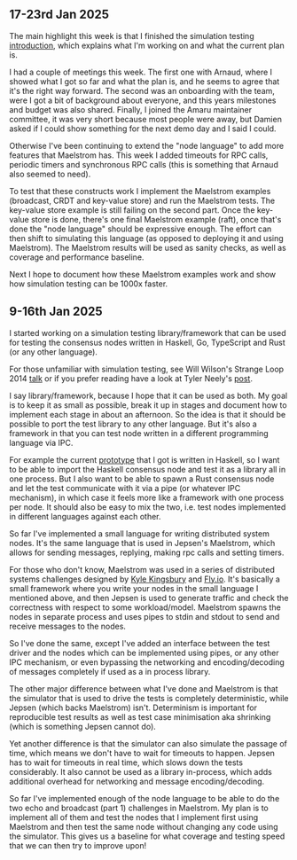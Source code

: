 ## 17-23rd Jan 2025

The main highlight this week is that I finished the simulation testing
[introduction](https://github.com/pragma-org/simulation-testing/blob/main/blog/src/00-introduction.md),
which explains what I'm working on and what the current plan is.

I had a couple of meetings this week. The first one with Arnaud, where I showed
what I got so far and what the plan is, and he seems to agree that it's the
right way forward. The second was an onboarding with the team, were I got a bit
of background about everyone, and this years milestones and budget was also
shared. Finally, I joined the Amaru maintainer committee, it was very short
because most people were away, but Damien asked if I could show something for
the next demo day and I said I could.

Otherwise I've been continuing to extend the "node language" to add more
features that Maelstrom has. This week I added timeouts for RPC calls, periodic
timers and synchronous RPC calls (this is something that Arnaud also seemed to
need). 

To test that these constructs work I implement the Maelstrom examples
(broadcast, CRDT and key-value store) and run the Maelstrom tests. The
key-value store example is still failing on the second part. Once the key-value
store is done, there's one final Maelstrom example (raft), once that's done the
"node language" should be expressive enough. The effort can then shift to
simulating this language (as opposed to deploying it and using Maelstrom). The
Maelstrom results will be used as sanity checks, as well as coverage and
performance baseline.

Next I hope to document how these Maelstrom examples work and show how
simulation testing can be 1000x faster.

## 9-16th Jan 2025

I started working on a simulation testing library/framework that can be used
for testing the consensus nodes written in Haskell, Go, TypeScript and Rust (or
any other language).

For those unfamiliar with simulation testing, see Will Wilson's Strange Loop
2014 [talk](https://www.youtube.com/watch?v=4fFDFbi3toc) or if you prefer
reading have a look at Tyler Neely's [post](https://sled.rs/simulation.html).

I say library/framework, because I hope that it can be used as both. My goal is
to keep it as small as possible, break it up in stages and document how to
implement each stage in about an afternoon. So the idea is that it should be
possible to port the test library to any other language. But it's also a
framework in that you can test node written in a different programming language
via IPC. 

For example the current
[prototype](https://github.com/pragma-org/simulation-testing/moskstraumen/)
that I got is written in Haskell, so I want to be able to import the Haskell
consensus node and test it as a library all in one process. But I also want to
be able to spawn a Rust consensus node and let the test communicate with it via
a pipe (or whatever IPC mechanism), in which case it feels more like a
framework with one process per node. It should also be easy to mix the two,
i.e. test nodes implemented in different languages against each other.

So far I've implemented a small language for writing distributed system nodes.
It's the same language that is used in Jepsen's Maelstrom, which allows for
sending messages, replying, making rpc calls and setting timers.

For those who don't know, Maelstrom was used in a series of distributed systems
challenges designed by [Kyle Kingsbury](https://github.com/jepsen-io/maelstrom)
and [Fly.io](https://fly.io/dist-sys/). It's basically a small framework where
you write your nodes in the small language I mentioned above, and then Jepsen
is used to generate traffic and check the correctness with respect to some
workload/model. Maelstrom spawns the nodes in separate process and uses pipes
to stdin and stdout to send and receive messages to the nodes.

So I've done the same, except I've added an interface between the test driver
and the nodes which can be implemented using pipes, or any other IPC mechanism,
or even bypassing the networking and encoding/decoding of messages completely
if used as a in process library.

The other major difference between what I've done and Maelstrom is that the
simulator that is used to drive the tests is completely deterministic, while
Jepsen (which backs Maelstrom) isn't. Determinism is important for reproducible
test results as well as test case minimisation aka shrinking (which is
something Jepsen cannot do).

Yet another difference is that the simulator can also simulate the passage of
time, which means we don't have to wait for timeouts to happen. Jepsen has to
wait for timeouts in real time, which slows down the tests considerably. It
also cannot be used as a library in-process, which adds additional overhead for
networking and message encoding/decoding.

So far I've implemented enough of the node language to be able to do the two
echo and broadcast (part 1) challenges in Maelstrom. My plan is to implement
all of them and test the nodes that I implement first using Maelstrom and then
test the same node without changing any code using the simulator. This gives us
a baseline for what coverage and testing speed that we can then try to improve
upon!


